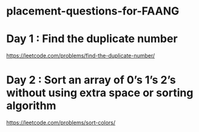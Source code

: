 # placement-questions-for-FAANG

# Day 1 : Find the duplicate number
https://leetcode.com/problems/find-the-duplicate-number/

# Day 2 : Sort an array of 0’s 1’s 2’s without using extra space or sorting algorithm
https://leetcode.com/problems/sort-colors/
